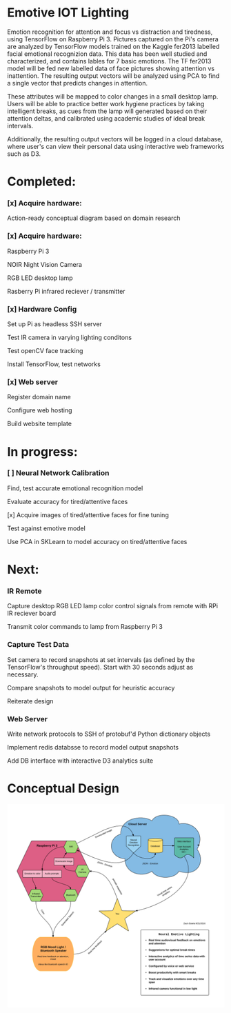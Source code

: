 # Emotive IOT Lighting 
Emotion recognition for attention and focus vs distraction and tiredness, using TensorFlow on Raspberry Pi 3. 
Pictures captured on the Pi's camera are analyzed by TensorFlow models trained on the Kaggle fer2013 labelled facial emotional recognizion data.
This data has been well studied and characterized, and contains lables for 7 basic emotions.
The TF fer2013 model will be fed new labelled data of face pictures showing attention vs inattention.
The resulting output vectors will be analyzed using PCA to find a single vector that predicts changes in attention.

These attributes will be mapped to color changes in a small desktop lamp. Users will be able to practice better work hygiene practices by taking intelligent breaks, as cues from the lamp will generated based on their attention deltas, and calibrated using academic studies of ideal break intervals.

Additionally, the resulting output vectors will be logged in a cloud database, where user's can view their personal data using interactive web frameworks such as D3.

# Completed:


### [x] Acquire hardware:

  Action-ready conceptual diagram based on domain research

### [x] Acquire hardware:

  Raspberry Pi 3
  
  NOIR Night Vision Camera
  
  RGB LED desktop lamp
  
  Rasberry Pi infrared reciever / transmitter 

### [x] Hardware Config

  Set up Pi as headless SSH server
  
  Test IR camera in varying lighting conditons
  
  Test openCV face tracking
  
  Install TensorFlow, test networks
  
### [x] Web server

  Register domain name
  
  Configure web hosting
  
  Build website template
  
  
# In progress:

### [ ] Neural Network Calibration

  Find, test accurate emotional recognition model
  
  Evaluate accuracy for tired/attentive faces
  
  [x] Acquire images of tired/attentive faces for fine tuning
  
  Test against emotive model
  
  Use PCA in SKLearn to model accuracy on tired/attentive faces
  
  
# Next:  
  
### IR Remote

  Capture desktop RGB LED lamp color control signals from remote with RPi IR reciever board
  
  Transmit color commands to lamp from Raspberry Pi 3
  
### Capture Test Data

  Set camera to record snapshots at set intervals (as defined by the TensorFlow's throughput speed). Start with 30 seconds adjust as necessary.
  
  Compare snapshots to model output for heuristic accuracy
  
  Reiterate design
  
### Web Server
   
  Write network protocols to SSH of protobuf'd Python dictionary objects

  Implement redis databsse to record model output snapshots
  
  Add DB interface with interactive D3 analytics suite
  
  
# Conceptual Design
  
![alt text](https://github.com/N2ITN/RPi3_Tensor_Emotive/blob/master/images/Neural%20Emotion%20-%20Neural%20Feels.jpg)


